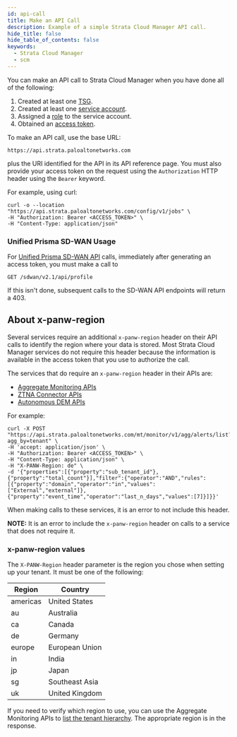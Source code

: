 ```yaml
---
id: api-call
title: Make an API Call
description: Example of a simple Strata Cloud Manager API call.
hide_title: false
hide_table_of_contents: false
keywords:
  - Strata Cloud Manager
  - scm
---
```


You can make an API call to Strata Cloud Manager when you have done all of the following:

1. Created at least one [TSG](/scm/docs/tenant-service-groups).
2. Created at least one [service account](/scm/docs/service-accounts).
3. Assigned a [role](/scm/docs/roles-overview) to the service account.
4. Obtained an [access token](/scm/docs/access-tokens).

To make an API call, use the base URL:

    https://api.strata.paloaltonetworks.com

plus the URI identified for the API in its API reference page. You must also 
provide your access token on the request using the `Authorization` HTTP
header using the `Bearer` keyword.

For example, using curl:

    curl -o --location "https://api.strata.paloaltonetworks.com/config/v1/jobs" \
    -H "Authorization: Bearer <ACCESS_TOKEN>" \
    -H "Content-Type: application/json"

### Unified Prisma SD-WAN Usage
For [Unified Prisma SD-WAN API](/sdwan/api/)
calls, immediately after generating an access token, you must make a call to

    GET /sdwan/v2.1/api/profile

If this isn't done, subsequent calls to the SD-WAN API endpoints will return a 403.

## About x-panw-region ##

Several services require an additional `x-panw-region` header on their API calls to identify the
region where your data is stored. Most Strata Cloud Manager services do not require this header because the
information is available in the access token that you use to authorize the call.

The services that do require an `x-panw-region` header in their APIs are: 

* [Aggregate Monitoring APIs](/sase/api/mt-monitor/)
* [ZTNA Connector APIs](/access/api/ztna/ztna-connector-apis/)
* [Autonomous DEM APIs](/access/api/adem/autonomous-dem-api/)

For example:

    curl -X POST "https://api.strata.paloaltonetworks.com/mt/monitor/v1/agg/alerts/list?agg_by=tenant" \
    -H 'accept: application/json' \
    -H "Authorization: Bearer <ACCESS_TOKEN>" \
    -H "Content-Type: application/json" \
    -H "X-PANW-Region: de" \
    -d '{"properties":[{"property":"sub_tenant_id"},{"property":"total_count"}],"filter":{"operator":"AND","rules":[{"property":"domain","operator":"in","values":["External","external"]},{"property":"event_time","operator":"last_n_days","values":[7]}]}}'

When making calls to these services, it is an error to not include this header.

**NOTE:** It is an error to include the `x-panw-region` header on calls to a service that
does not require it.

### x-panw-region values ###

The `X-PANW-Region` header parameter is the region you chose when setting up your tenant. It must be one of the following:

| Region    | Country                      |
| --------- | ---------------------------- |
| americas  | United States                |
| au        | Australia                    |
| ca        | Canada                       |
| de        | Germany                      |
| europe    | European Union               |
| in        | India                        |
| jp        | Japan                        |
| sg        | Southeast Asia               |
| uk        | United Kingdom               |


If you need to verify which region to use, you can 
use the Aggregate Monitoring APIs to 
[list the tenant hierarchy](/sase/api/mt-monitor/get-mt-monitor-v-1-agg-custom-tenant-hierarchy).
The appropriate region is in the response.
